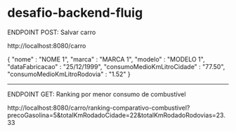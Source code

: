 # desafio-backend-fluig

ENDPOINT POST: Salvar carro

http://localhost:8080/carro

{
"nome" : "NOME 1",
"marca" : "MARCA 1",
"modelo" : "MODELO 1",
"dataFabricacao" : "25/12/1999",
"consumoMedioKmLitroCidade" : "77.50",
"consumoMedioKmLitroRodovia" : "1.52"
}

----------------------------------------------------------------------------------------------------------

ENDPOINT GET: Ranking por menor consumo de combustível

http://localhost:8080/carro/ranking-comparativo-combustivel?precoGasolina=5&totalKmRodadoCidade=22&totalKmRodadoRodovias=23.33
